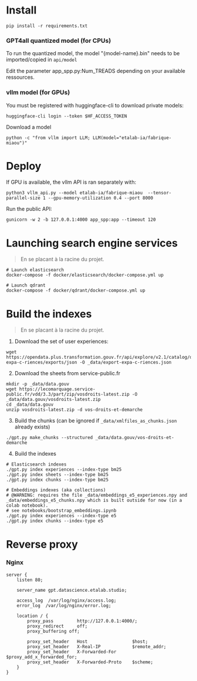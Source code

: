 # Install

    pip install -r requirements.txt


### GPT4all quantized model (for CPUs)

To run the quantized model, the model "{model-name}.bin" needs to be imported/copied in `api/model`

Edit the parameter app_spp.py:Num_TREADS depending on your available ressources.


### vllm model (for GPUs)

You must be registered with huggingface-cli to download private models:

    huggingface-cli login --token $HF_ACCESS_TOKEN

Download a model

    python -c "from vllm import LLM; LLM(model="etalab-ia/fabrique-miaou")"


# Deploy

If GPU is available, the vllm API is ran separately with:

    python3 vllm_api.py --model etalab-ia/fabrique-miaou  --tensor-parallel-size 1 --gpu-memory-utilization 0.4 --port 8000


Run the public API:

    gunicorn -w 2 -b 127.0.0.1:4000 app_spp:app --timeout 120


# Launching search engine services

> En se placant à la racine du projet.


    # Launch elasticsearch
    docker-compose -f docker/elasticsearch/docker-compose.yml up

    # Launch qdrant
    docker-compose -f docker/qdrant/docker-compose.yml up


# Build the indexes

> En se placant à la racine du projet.

1. Download the set of user experiences:

```
wget https://opendata.plus.transformation.gouv.fr/api/explore/v2.1/catalog/datasets/export-expa-c-riences/exports/json -O _data/export-expa-c-riences.json
```


2. Download the sheets from service-public.fr

```
mkdir -p _data/data.gouv
wget https://lecomarquage.service-public.fr/vdd/3.3/part/zip/vosdroits-latest.zip -O _data/data.gouv/vosdroits-latest.zip
cd _data/data.gouv
unzip vosdroits-latest.zip -d vos-droits-et-demarche
```


3. Build the chunks (can be ignored if `_data/xmlfiles_as_chunks.json` already exists)

```
./gpt.py make_chunks --structured _data/data.gouv/vos-droits-et-demarche
```

4. Build the indexes

```
# Elasticsearch indexes
./gpt.py index experiences --index-type bm25
./gpt.py index sheets --index-type bm25
./gpt.py index chunks --index-type bm25

# Embeddings indexes (aka collections)
# @WARNING: requires the file _data/embeddings_e5_experiences.npy and _data/embeddings_e5_chunks.npy which is built outside for now (in a colab notebook). 
# see notebooks/bootstrap_embeddings.ipynb 
./gpt.py index experiences --index-type e5
./gpt.py index chunks --index-type e5
```


# Reverse proxy

### Nginx

```/etc/nginx/site-available/legal-assistant
server {
    listen 80;

    server_name gpt.datascience.etalab.studio;

    access_log  /var/log/nginx/access.log;
    error_log  /var/log/nginx/error.log;

    location / {
        proxy_pass         http://127.0.0.1:4000/;
        proxy_redirect     off;
        proxy_buffering off;

        proxy_set_header   Host                 $host;
        proxy_set_header   X-Real-IP            $remote_addr;
        proxy_set_header   X-Forwarded-For      $proxy_add_x_forwarded_for;
        proxy_set_header   X-Forwarded-Proto    $scheme;
    }
}
```
